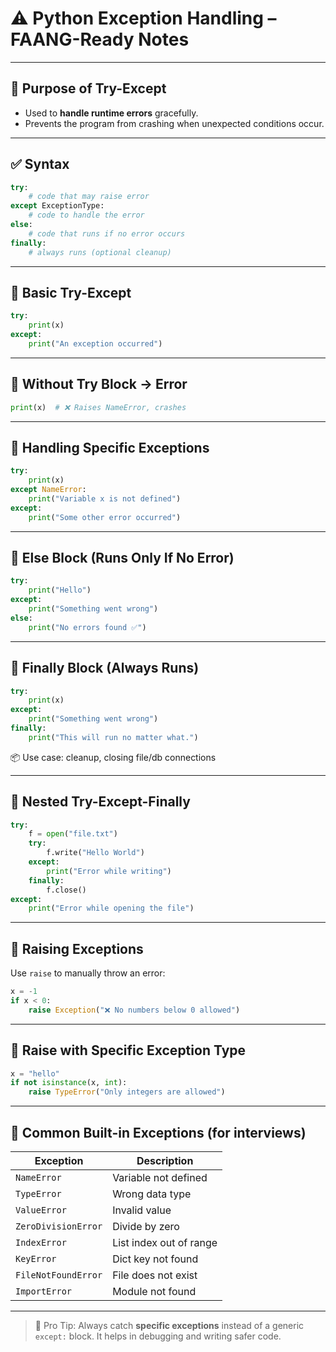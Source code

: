 # ⚠️ Python Exception Handling – FAANG-Ready Notes

---

## 🔹 Purpose of Try-Except

- Used to **handle runtime errors** gracefully.
- Prevents the program from crashing when unexpected conditions occur.

---

## ✅ Syntax

```python
try:
    # code that may raise error
except ExceptionType:
    # code to handle the error
else:
    # code that runs if no error occurs
finally:
    # always runs (optional cleanup)
```

---

## 🔸 Basic Try-Except

```python
try:
    print(x)
except:
    print("An exception occurred")
```

---

## 🔸 Without Try Block → Error

```python
print(x)  # ❌ Raises NameError, crashes
```

---

## 🔸 Handling Specific Exceptions

```python
try:
    print(x)
except NameError:
    print("Variable x is not defined")
except:
    print("Some other error occurred")
```

---

## 🔸 Else Block (Runs Only If No Error)

```python
try:
    print("Hello")
except:
    print("Something went wrong")
else:
    print("No errors found ✅")
```

---

## 🔸 Finally Block (Always Runs)

```python
try:
    print(x)
except:
    print("Something went wrong")
finally:
    print("This will run no matter what.")
```

📦 Use case: cleanup, closing file/db connections

---

## 🔸 Nested Try-Except-Finally

```python
try:
    f = open("file.txt")
    try:
        f.write("Hello World")
    except:
        print("Error while writing")
    finally:
        f.close()
except:
    print("Error while opening the file")
```

---

## 🔸 Raising Exceptions

Use `raise` to manually throw an error:

```python
x = -1
if x < 0:
    raise Exception("❌ No numbers below 0 allowed")
```

---

## 🔸 Raise with Specific Exception Type

```python
x = "hello"
if not isinstance(x, int):
    raise TypeError("Only integers are allowed")
```

---

## 🚨 Common Built-in Exceptions (for interviews)

| Exception       | Description                        |
|----------------|------------------------------------|
| `NameError`     | Variable not defined               |
| `TypeError`     | Wrong data type                    |
| `ValueError`    | Invalid value                      |
| `ZeroDivisionError` | Divide by zero                 |
| `IndexError`    | List index out of range            |
| `KeyError`      | Dict key not found                 |
| `FileNotFoundError` | File does not exist           |
| `ImportError`   | Module not found                   |

---

> 🧠 Pro Tip: Always catch **specific exceptions** instead of a generic `except:` block. It helps in debugging and writing safer code.
